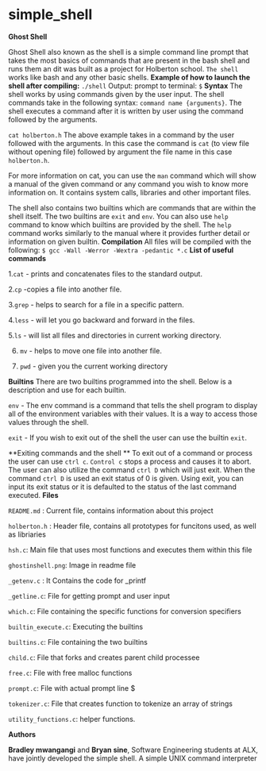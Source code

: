 # simple_shell
**Ghost Shell**

Ghost Shell also known as the shell is a simple command line prompt that takes the most basics of commands that are present in the bash shell and runs them an dit was built as a project for Holberton school.
`The shell` works like bash and any other basic shells.
**Example of how to launch the shell after compiling:**
`./shell`
Output: prompt to terminal: `$`
**Syntax**
The shell works by using commands given by the user input. The shell commands take in the following syntax:  ``command name {arguments}``. The shell executes a command after it is written by user using the command followed by the arguments.

``cat holberton.h`` The above example takes in a command by the user followed with the arguments. In this case the command is ``cat`` (to view file without opening file) followed by argument the file name in this case ``holberton.h``.

For more information on cat, you can use the ``man`` command which will show a manual of the given command or any command you wish to know more information on. It contains system calls, libraries and other important files.

The shell also contains two builtins which are commands that are within the shell itself. The two builtins are ``exit`` and ``env``. You can also use ``help`` command to know which builtins are provided by the shell. The ``help`` command works similarly to the manual where it provides further detail or information on given builtin.
**Compilation**
All files will be compiled with the following: ``$ gcc -Wall -Werror -Wextra -pedantic *.c``
**List of useful commands**

1.``cat`` - prints and concatenates files to the standard output.

2.``cp`` -copies a file into another file.

3.``grep`` - helps to search for a file in a specific pattern.

4.``less`` - will let you go backward and forward in the files.

5.``ls`` - will list all files and directories in current working directory.

6. ``mv`` - helps to move one file into another file.

7. ``pwd`` - given you the current working directory

**Builtins**
There are two builtins programmed into the shell. Below is a description and use for each builtin.

``env`` - The env command is a command that tells the shell program to display all of the environment variables with their values. It is a way to access those values through the shell.

``exit`` - If you wish to exit out of the shell the user can use the builtin ``exit``.

**Exiting commands and the shell
**
To exit out of a command or process the user can use ``ctrl c``. ``Control c`` stops a process and causes it to abort. The user can also utilize the command ``ctrl D`` which will just exit. When the command ``ctrl D`` is used an exit status of 0 is given. Using exit, you can input its exit status or it is defaulted to the status of the last command executed.
**Files**

``README.md`` : Current file, contains information about this project

``holberton.h`` : Header file, contains all prototypes for funcitons used, as well as libriaries

``hsh.c``: Main file that uses most functions and executes them within this file

``ghostinshell.png``: Image in readme file

``_getenv.c`` : It Contains the code for _printf

``_getline.c``: File for getting prompt and user input

``which.c``: File containing the specific functions for conversion specifiers

``builtin_execute.c``: Executing the builtins

``builtins.c``: File containing the two builtins

``child.c``: File that forks and creates parent child processee

``free.c``: File with free malloc functions

``prompt.c``: File with actual prompt line $

``tokenizer.c``: File that creates function to tokenize an array of strings

``utility_functions.c``: helper functions.


**Authors**

**Bradley mwangangi** and **Bryan sine**, Software Engineering students at ALX, have jointly developed the simple shell. A simple UNIX command interpreter
